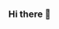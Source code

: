 ### Hi there 👋

<!--
**almadish/almadish** is a ✨ _special_ ✨ repository because its `README.md` (this file) appears on your GitHub profile.

- 🔭 I’m currently working on Data Science Projects which includes Data Wrangling, Python Programming, Data Visualization and Machine Learning
- 🌱 I’m currently learning Machine Learning and Data Visualization to apply this knowledge in Data Science

- 📫 How to reach me: almadiwka@gmail.com
- 😄 Pronouns: he/him
- ⚡ Fun fact: I love dogs
-->
